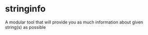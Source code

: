 # stringinfo
A modular tool that will provide you as much information about given string(s) as possible
